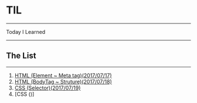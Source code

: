 # TIL
---
Today I Learned

---

## The List
---
1. [HTML (Element ~ Meta tag)(2017/07/17)](./README/0717.md)  
2. [HTML (BodyTag ~ Struture)(2017/07/18)](./README/0718.md)
3. [CSS (Selector)(2017/07/19)](./README/0718.md)
4. [CSS ()]